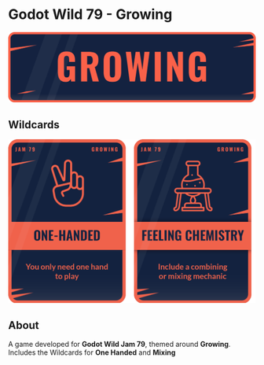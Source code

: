# Godot Wild 79 - Growing

![Theme](globals/jam_art/JamTheme.png)

## Wildcards

![Wildcards](globals/jam_art/JamWildCards.png)

## About
A game developed for **Godot Wild Jam 79**, themed around **Growing**. Includes the Wildcards for **One Handed** and **Mixing**
